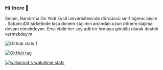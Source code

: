 ### Hi there 👋
Selam, Bandırma On Yedi Eylül üniverisitesinde dördüncü sınıf öğrencisiyim . SabancıDX sirketinde kısa donem stajımın ardından uzun dönem stajıma devam etmekdeyım. Erisilebilir her sey adlı bir fırmaya gönüllü olarak destek vermekdeyim

![Github stats 1](https://github-readme-stats.vercel.app/api?username=ayberk1414&show_icons=true&theme=gradient) 



[![GitHub tag](https://img.shields.io/github/tag/Naereen/StrapDown.js.svg)](https://GitHub.com/Naereen/StrapDown.js/tags/)




[![willianrod's wakatime stats](https://github-readme-stats.vercel.app/api/wakatime?username=willianrod)](https://github.com/anuraghazra/github-readme-stats)
